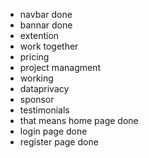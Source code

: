- navbar done
- bannar done
- extention
- work together
- pricing
- project managment
- working
- dataprivacy
- sponsor
- testimonials
- that means home page done
- login page done
- register page done
